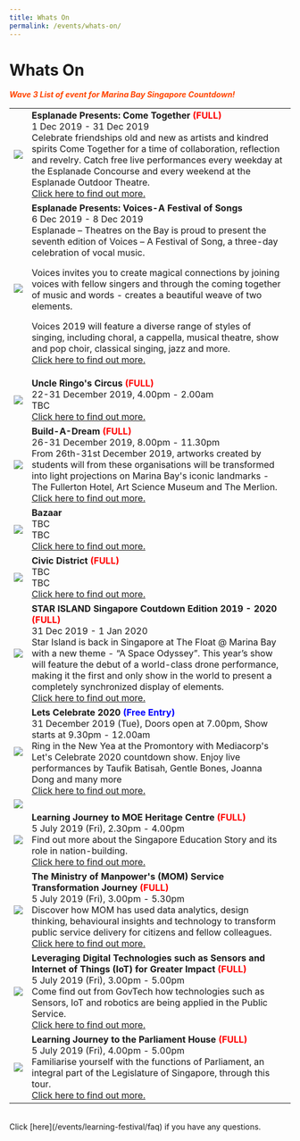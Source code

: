 ```yaml
---
title: Whats On
permalink: /events/whats-on/
---
```


# Whats On

<font color="orangered"><i><b>Wave 3 List of event for Marina Bay Singapore Countdown!</b></i></font>

<table>
<tr>
    <td>
      <a href="https://ura-mbsc2020-staging.netlify.com/nyan"> <img src="/images/Picture1.jpg" /></a>
    </td>
    <td>
      <b>Esplanade Presents: Come Together<font color="red"> (FULL)</font></b>
      <br>1 Dec 2019 - 31 Dec 2019
      <br>Celebrate friendships old and new as artists and kindred spirits Come Together for a time of collaboration, reflection and revelry. Catch free live performances every weekday at the Esplanade Concourse and every weekend at the Esplanade Outdoor Theatre.
      <br><a href="https://www.esplanade.com/festivals-and-series/come-together/2019">Click here to find out more.</a>
    </td>
</tr>
<tr>
    <td>
      <a href="www.esplanade.com/voices"> <img src="Voices-Esplanade.jpg" /></a>
    </td>
    <td>
      <b>Esplanade Presents: Voices-A Festival of Songs</b>
      <br>6 Dec 2019 - 8 Dec 2019
      <br>Esplanade – Theatres on the Bay is proud to present the seventh edition of Voices – A Festival of Song, a three-day celebration of vocal music.
        
Voices invites you to create magical connections by joining voices with fellow singers and through the coming together of music and words - creates a beautiful weave of two elements. 

Voices 2019 will feature a diverse range of styles of singing, including choral, a cappella, musical theatre, show and pop choir, classical singing, jazz and more. 
      <br><a href="www.esplanade.com/voices">Click here to find out more.</a>
    </td>
</tr>
<tr>
    <td>
      <a href="/events/learning-journeys/event-details/LA_DWP"> <img src="/images/Picture1.jpg" /></a>
    </td>
    <td>
      <b>Uncle Ringo's Circus<font color="red"> (FULL)</font></b>
      <br>22-31 December 2019, 4.00pm - 2.00am   
      <br>TBC 
      <br><a href="/events/learning-journeys/event-details/LA_DWP">Click here to find out more.</a>
    </td>
 </tr>
 <tr>
    <td>
      <a href="/events/learning-journeys/event-details/LC_FC_HDB"> <img src="/images/Picture1.jpg" /></a>
    </td>
    <td>
      <b>Build-A-Dream<font color="red"> (FULL)</font></b>
      <br>26-31 December 2019, 8.00pm - 11.30pm
      <br>From 26th-31st December 2019, artworks created by students will from these organisations will be transformed into light projections on Marina Bay's iconic landmarks - The Fullerton Hotel, Art Science Museum and The Merlion.
      <br><a href="/events/learning-journeys/event-details/LC_FC_HDB">Click here to find out more.</a>
    </td>
 </tr>
 <tr>
    <td>
      <a href="/events/learning-journeys/event-details/LJ_OJoTSaVS"> <img src="/images/Picture1.jpg" /></a>
    </td>
    <td>
      <b>Bazaar</b>
      <br>TBC
      <br>TBC
      <br><a href="/events/learning-journeys/event-details/LJ_OJoTSaVS">Click here to find out more.</a>
    </td>
  </tr>      
  <tr>
    <td>
      <a href="/events/learning-journeys/event-details/LJ_TelokBlangahTour"> <img src="/images/Picture1.jpg" /></a>
    </td>
    <td>
      <b>Civic District<font color="red"> (FULL)</font></b>
      <br>TBC
      <br>TBC
      <br><a href="/events/learning-journeys/event-details/LJ_TelokBlangahTour">Click here to find out more.</a>
    </td>
  </tr>  
  <tr>
    <td>
      <a href="https://star-island.sg/"> <img src="Voices (Esplanade).jpg" /></a>
    </td>
    <td>
      <b>STAR ISLAND Singapore Coutdown Edition 2019 - 2020<font color="red"> (FULL)</font></b>
      <br>31 Dec 2019 - 1 Jan 2020
      <br> Star Island is back in Singapore at The Float @ Marina Bay with a new theme - “A Space Odyssey”. This year’s show will feature the debut of a world-class drone performance, making it the first and only show in the world to present a completely synchronized display of elements.     
 <br><a href="https://star-island.sg/">Click here to find out more.</a>
    </td>
</tr>  
<tr>
    <td>
      <a href="/events/learning-journeys/event-details/LJ_SGOEngage"> <img src="/images/Picture1.jpg" /></a>
    </td>
    <td>
      <b>Lets Celebrate 2020<font color="blue"> (Free Entry)</font></b>
      <br>31 December 2019 (Tue), Doors open at 7.00pm, Show starts at 9.30pm - 12.00am
      <br>Ring in the New Yea at the Promontory with Mediacorp's Let's Celebrate 2020 countdown show. Enjoy live performances by Taufik Batisah, Gentle Bones, Joanna Dong and many more
      <br><a href="/events/learning-journeys/event-details/LJ_SGOEngage">Click here to find out more.</a>
    </td>
</tr>  
<tr>
    <td>
      <a href="/events/learning-journeys/event-details/LC_FC_HDB"> <img src="/images/Picture1.jpg" /></a>
    </td>
  <tr>
    <td> 
      <a href="/events/learning-journeys/event-details/LJ_moeheritage"> <img src="/images/Picture1.jpg" /></a>
    </td>
    <td>
      <b>Learning Journey to MOE Heritage Centre<font color="red"> (FULL)</font></b>
      <br>5 July 2019 (Fri), 2.30pm - 4.00pm
      <br>Find out more about the Singapore Education Story and its role in nation-building.
      <br><a href="/events/learning-journeys/event-details/LJ_moeheritage">Click here to find out more.</a>
    </td>
  </tr>  
  <tr>
     <td>
      <a href="/events/learning-journeys/event-details/LJ_momservice"> <img src="/images/Picture1.jpg" /></a>
    </td>
    <td>
      <b>The Ministry of Manpower's (MOM) Service Transformation Journey<font color="red"> (FULL)</font></b>
      <br>5 July 2019 (Fri), 3.00pm - 5.30pm
      <br>Discover how MOM has used data analytics, design thinking, behavioural insights and technology to transform public service delivery for citizens and fellow colleagues. 
      <br><a href="/events/learning-journeys/event-details/LJ_momservice">Click here to find out more.</a>
    </td>
  </tr>
  <tr>
    <td>
      <a href="/events/learning-journeys/event-details/LJ_sensoriot"> <img src="/images/Picture1.jpg" /></a>
    </td>
    <td>
      <b>Leveraging Digital Technologies such as Sensors and Internet of Things (IoT) for Greater Impact <font color="red"> (FULL)</font></b>
      <br>5 July 2019 (Fri), 3.00pm - 5.00pm
      <br>Come find out from GovTech how technologies such as Sensors, IoT and robotics are being applied in the Public Service.
      <br><a href="/events/learning-journeys/event-details/LJ_sensoriot">Click here to find out more.</a>
    </td>
  </tr>
  <tr>
    <td>
      <a href="/events/learning-journeys/event-details/LJ_ ParliamentHouse"> <img src="/images/Picture1.jpg" /></a>
    </td>
    <td>
      <b>Learning Journey to the Parliament House<font color="red"> (FULL)</font></b>
      <br>5 July 2019 (Fri), 4.00pm - 5.00pm
      <br>Familiarise yourself with the functions of Parliament, an integral part of the Legislature of Singapore, through this tour.        <br><a href="/events/learning-journeys/event-details/LJ_ ParliamentHouse">Click here to find out more.</a>
    </td>
  </tr>
</table>
<br> Click [here](/events/learning-festival/faq) if you have any questions. 

